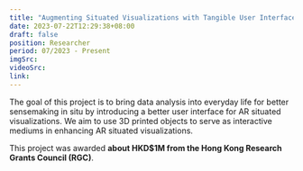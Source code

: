 ```yaml
---
title: "Augmenting Situated Visualizations with Tangible User Interfaces"
date: 2023-07-22T12:29:38+08:00
draft: false
position: Researcher
period: 07/2023 - Present
imgSrc:
videoSrc: 
link:
---
```


The goal of this project is to bring data analysis into everyday life for better sensemaking in situ by introducing a better user interface for AR situated visualizations. We aim to use 3D printed objects to serve as interactive mediums in enhancing AR situated visualizations.

This project was awarded **about HKD$1M from the Hong Kong Research Grants Council (RGC)**.